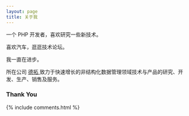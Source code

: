 ```yaml
---
layout: page
title: 关于我 
---
```


一个 PHP 开发者，喜欢研究一些新技术。
<p>
喜欢汽车，逛逛技术论坛。
<p>
<p>
我一直在进步。
<p>
所在公司
<a target="_blank" href="https://www.datatom.com/"> 德拓  </a>
致力于快速增长的非结构化数据管理领域技术与产品的研究、开发、生产、销售及服务。
<p>


<p>

<h3> Thank You </h3>  

<p>

<p>

{% include comments.html %}



